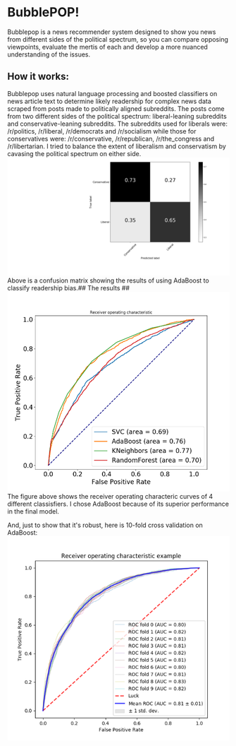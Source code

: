 #      BubblePOP!        #


Bubblepop is a news recommender system designed to show you news from different sides of the political spectrum, so you can compare opposing viewpoints, evaluate the mertis of each and develop a more nuanced understanding of the issues.     


##	How it works:	##
Bubblepop uses natural language processing and boosted classifiers on news article text to determine likely readership for complex news data scraped from posts made to politically aligned subreddits.  The posts come from two different sides of the political spectrum: liberal-leaning subreddits and conservative-leaning subreddits.  The subreddits used for liberals were: /r/politics, /r/liberal, /r/democrats and /r/socialism while those for conservatives were: /r/conservative, /r/republican, /r/the_congress and /r/libertarian.  I tried to balance the extent of liberalism and conservatism by cavasing the political spectrum on either side.
![alt text](graphs/AdaBoostConfusionMatrix2.png "Dropout vs. No Dropout")
Above is a confusion matrix showing the results of using AdaBoost to classify readership bias.##	The results	##
![alt text](graphs/ROC_Curves3.png "ROC Curve")
The figure above shows the receiver operating characteric curves of 4 different classisfiers.  I chose AdaBoost because of its superior performance in the final model.

And, just to show that it's robust, here is 10-fold cross validation on AdaBoost:
![alt text](graphs/ROC_CrossValidation_XGBoost_n200_depth5.png "ROC Curve")
